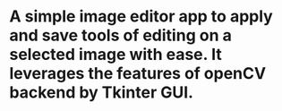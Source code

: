 # A simple image editor app to apply and save tools of editing on a selected image with ease. It leverages the features of openCV backend by Tkinter GUI.
